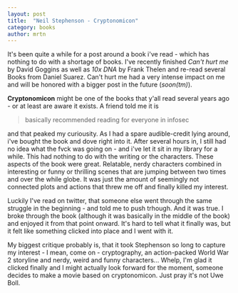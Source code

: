 ```yaml
---
layout: post
title:  "Neil Stephenson - Cryptonomicon"
category: books
author: mrtn
---
```


It's been quite a while for a post around a book i've read - which has nothing to do with a shortage of books. I've recently finished *Can't hurt me* by David Goggins as well as *10x DNA* by Frank Thelen and re-read several Books from Daniel Suarez. Can't hurt me had a very intense impact on me and will be honored with a bigger post in the future (*soon(tm)*). 

**Cryptonomicon** might be one of the books that y'all read several years ago - or at least are aware it exists. A friend told me it is 

> basically recommended reading for everyone in infosec

and that peaked my curiousity. As I had a spare audible-credit lying around, i've bought the book and dove right into it. After several hours in, I still had no idea what the fvck was going on - and i've let it sit in my library for a while. This had nothing to do with the writing or the characters. These aspects of the book were great. Relatable, nerdy characters combined in interesting or funny or thrilling scenes that are jumping between two times and over the while globe. It was just the amount of seemingly not connected plots and actions that threw me off and finally killed my interest. 

Luckily I've read on twitter, that someone else went through the same struggle in the beginning - and told me to push trhough. And it was true. I broke through the book (although it was basically in the middle of the book) and enjoyed it from that point onward. It's hard to tell what it finally was, but it felt like something clicked into place and I went with it. 

My biggest critique probably is, that it took Stephenson so long to capture my interest - I mean, come on - cryptography, an action-packed World War 2 storyline and nerdy, weird and funny characters... Whelp, I'm glad it clicked finally and I might actually look forward for the moment, someone decides to make a movie based on cryptonomicon. Just pray it's not Uwe Boll. 
